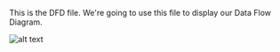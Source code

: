 This is the DFD file. We're going to use this file to display our Data Flow Diagram.

![alt text](https://cloud.githubusercontent.com/assets/5325162/19049370/c8d017f0-896f-11e6-95d7-9fdb48ba4183.png)
